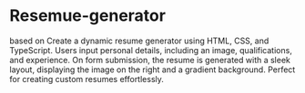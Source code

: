 # Resemue-generator
based on Create a dynamic resume generator using HTML, CSS, and TypeScript. Users input personal details, including an image, qualifications, and experience. On form submission, the resume is generated with a sleek layout, displaying the image on the right and a gradient background. Perfect for creating custom resumes effortlessly.
